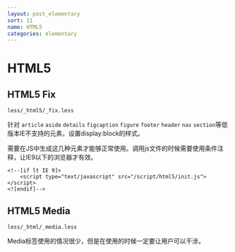 ```yaml
---
layout: post_elementary
sort: 11
name: HTML5
categories: elementary
---
```


# HTML5

## HTML5 Fix
`less/_html5/_fix.less`  

针对 `article` `aside` `details` `figcaption` `figure` `footer` `header` `nav` `section`等低版本IE不支持的元素，设置display:block的样式。

需要在JS中生成这几种元素才能够正常使用。调用js文件的时候需要使用条件注释，让IE9以下的浏览器才有效。

    <!--[if lt IE 9]>
        <script type="text/javascript" src="/script/html5/init.js"></script>
    <![endif]-->
    

## HTML5 Media
`less/_html/_media.less`  

Media标签使用的情况很少，但是在使用的时候一定要让用户可以干涉。